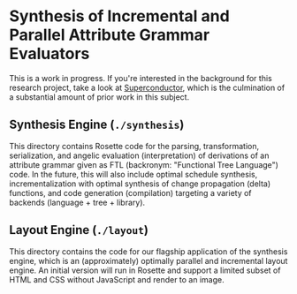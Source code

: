 # Synthesis of Incremental and Parallel Attribute Grammar Evaluators

This is a work in progress. If you're interested in the background for this
research project, take a look at [Superconductor](https://github.com/Superconductor/superconductor), which is the culmination of a substantial amount
of prior work in this subject.

## Synthesis Engine (`./synthesis`)

This directory contains Rosette code for the parsing, transformation,
serialization, and angelic evaluation (interpretation) of derivations of an
attribute grammar given as FTL (backronym: "Functional Tree Language") code. In
the future,  this will also include optimal schedule synthesis,
incrementalization with optimal synthesis of change propagation (delta)
functions, and code generation (compilation) targeting a variety of backends
(language + tree + library).

## Layout Engine (`./layout`)

This directory contains the code for our flagship application of the synthesis
engine, which is an (approximately) optimally parallel and incremental layout
engine. An initial version will run in Rosette and support a limited subset of
HTML and CSS without JavaScript and render to an image.
